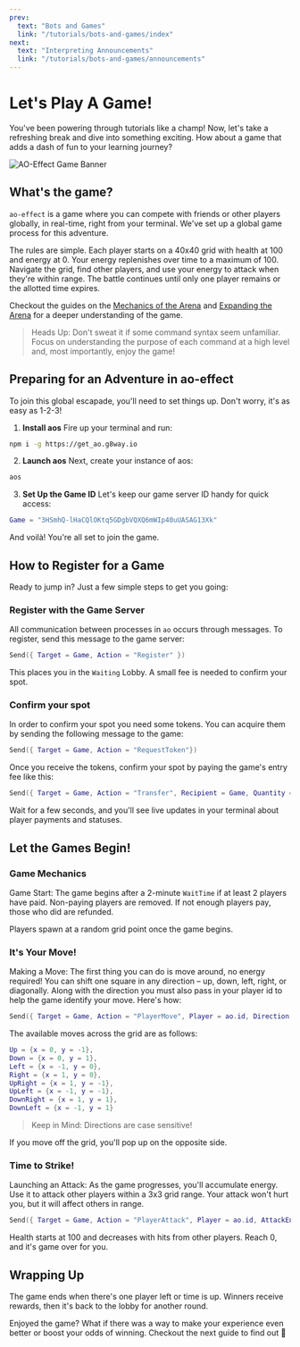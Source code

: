 ```yaml
---
prev:
  text: "Bots and Games"
  link: "/tutorials/bots-and-games/index"
next:
  text: "Interpreting Announcements"
  link: "/tutorials/bots-and-games/announcements"
---
```


# Let's Play A Game!

You've been powering through tutorials like a champ! Now, let's take a refreshing break and dive into something exciting. How about a game that adds a dash of fun to your learning journey?

![AO-Effect Game Banner](/ao-effect-game-banner.png)

## What's the game?

`ao-effect` is a game where you can compete with friends or other players globally, in real-time, right from your terminal. We've set up a global game process for this adventure.

The rules are simple. Each player starts on a 40x40 grid with health at 100 and energy at 0. Your energy replenishes over time to a maximum of 100. Navigate the grid, find other players, and use your energy to attack when they're within range. The battle continues until only one player remains or the allotted time expires.

Checkout the guides on the [Mechanics of the Arena](arena-mechanics.md) and [Expanding the Arena](build-game.md) for a deeper understanding of the game.

> Heads Up: Don't sweat it if some command syntax seem unfamiliar. Focus on understanding the purpose of each command at a high level and, most importantly, enjoy the game!

## Preparing for an Adventure in ao-effect

To join this global escapade, you'll need to set things up. Don't worry, it's as easy as 1-2-3!

1. **Install aos**
   Fire up your terminal and run:

```bash
npm i -g https://get_ao.g8way.io
```

2. **Launch aos**
   Next, create your instance of aos:

```bash
aos
```

3. **Set Up the Game ID**
   Let's keep our game server ID handy for quick access:

```lua
Game = "3HSmhQ-lHaCQlOKtq5GDgbVQXQ6mWIp40uUASAG13Xk"
```

And voilà! You're all set to join the game.

## How to Register for a Game

Ready to jump in? Just a few simple steps to get you going:

### Register with the Game Server

All communication between processes in `ao` occurs through messages. To register, send this message to the game server:

```lua
Send({ Target = Game, Action = "Register" })
```

This places you in the `Waiting` Lobby. A small fee is needed to confirm your spot.

### Confirm your spot

In order to confirm your spot you need some tokens. You can acquire them by sending the following message to the game:

```lua
Send({ Target = Game, Action = "RequestToken"})
```

Once you receive the tokens, confirm your spot by paying the game's entry fee like this:

```lua
Send({ Target = Game, Action = "Transfer", Recipient = Game, Quantity = "1000000"})
```

Wait for a few seconds, and you'll see live updates in your terminal about player payments and statuses.

## Let the Games Begin!

### Game Mechanics

Game Start: The game begins after a 2-minute `WaitTime` if at least 2 players have paid. Non-paying players are removed. If not enough players pay, those who did are refunded.

Players spawn at a random grid point once the game begins.

### It's Your Move!

Making a Move: The first thing you can do is move around, no energy required! You can shift one square in any direction – up, down, left, right, or diagonally. Along with the direction you must also pass in your player id to help the game identify your move. Here's how:

```lua
Send({ Target = Game, Action = "PlayerMove", Player = ao.id, Direction = "DownRight"})
```

The available moves across the grid are as follows:

```lua
Up = {x = 0, y = -1},
Down = {x = 0, y = 1},
Left = {x = -1, y = 0},
Right = {x = 1, y = 0},
UpRight = {x = 1, y = -1},
UpLeft = {x = -1, y = -1},
DownRight = {x = 1, y = 1},
DownLeft = {x = -1, y = 1}
```

> Keep in Mind: Directions are case sensitive!

If you move off the grid, you'll pop up on the opposite side.

### Time to Strike!

Launching an Attack: As the game progresses, you'll accumulate energy. Use it to attack other players within a 3x3 grid range. Your attack won't hurt you, but it will affect others in range.

```lua
Send({ Target = Game, Action = "PlayerAttack", Player = ao.id, AttackEnergy = "energy_integer"})
```

Health starts at 100 and decreases with hits from other players. Reach 0, and it's game over for you.

## Wrapping Up

The game ends when there's one player left or time is up. Winners receive rewards, then it's back to the lobby for another round.

Enjoyed the game? What if there was a way to make your experience even better or boost your odds of winning. Checkout the next guide to find out 🤔
